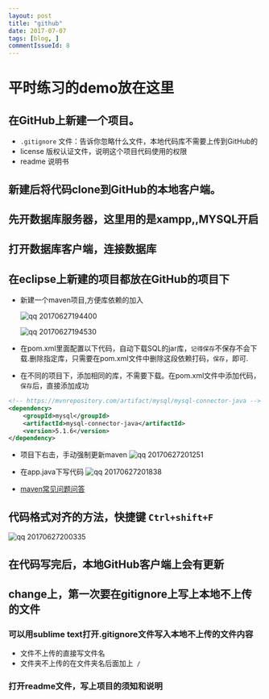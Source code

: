 ```yaml
---
layout: post
title: "github"
date: 2017-07-07
tags: [blog, ]
commentIssueId: 8
---
```


# 平时练习的demo放在这里

## 在GitHub上新建一个项目。

* `.gitignore` 文件：告诉你忽略什么文件，本地代码库不需要上传到GitHub的
* license 版权认证文件，说明这个项目代码使用的权限
* readme 说明书

## 新建后将代码clone到GitHub的本地客户端。

## 先开数据库服务器，这里用的是xampp,,MYSQL开启

## 打开数据库客户端，连接数据库

## 在eclipse上新建的项目都放在GitHub的项目下
* 新建一个maven项目,方便库依赖的加入

    ![qq 20170627194400](https://user-images.githubusercontent.com/20008525/27586178-ce1d0be4-5b71-11e7-8cb5-078b2e6b437b.png)

    ![qq 20170627194530](https://user-images.githubusercontent.com/20008525/27586382-bb38402e-5b72-11e7-9712-53f6c9d94bcb.png)

* 在pom.xml里面配置以下代码，自动下载SQL的jar库，`记得保存`不保存不会下载.删除指定库，只需要在pom.xml文件中删除这段依赖打码，`保存`，即可.
* 在不同的项目下，添加相同的库，不需要下载。在pom.xml文件中添加代码，`保存`后，直接添加成功

```xml
<!-- https://mvnrepository.com/artifact/mysql/mysql-connector-java -->
<dependency>
    <groupId>mysql</groupId>
    <artifactId>mysql-connector-java</artifactId>
    <version>5.1.6</version>
</dependency>

```

* 项目下右击，手动强制更新maven
![qq 20170627201251](https://user-images.githubusercontent.com/20008525/27586998-3fccc59c-5b75-11e7-926d-52927012e9bb.png)

* 在app.java下写代码
![qq 20170627201838](https://user-images.githubusercontent.com/20008525/27587170-e2001ec2-5b75-11e7-9a18-38fa462c7283.png)

* [maven常见问题问答](http://www.oschina.net/question/158170_29368)

## 代码格式对齐的方法，快捷键 ` Ctrl+shift+F `
![qq 20170627200335](https://user-images.githubusercontent.com/20008525/27587195-f61eb738-5b75-11e7-9a58-77c4da79763e.png)


## 在代码写完后，本地GitHub客户端上会有更新

## change上，第一次要在gitignore上写上本地不上传的文件

### 可以用sublime text打开.gitignore文件写入本地不上传的文件内容
* 文件不上传的直接写文件名
* 文件夹不上传的在文件夹名后面加上` /`

### 打开readme文件，写上项目的须知和说明

